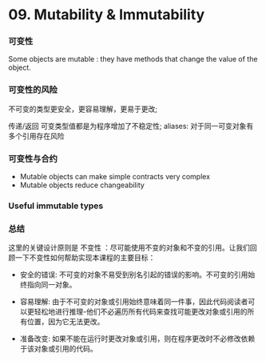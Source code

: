 # 09. Mutability & Immutability

### 可变性
Some objects are mutable : they have methods that change the value of the object.

### 可变性的风险
不可变的类型更安全，更容易理解，更易于更改;

传递/返回 可变类型值都是为程序增加了不稳定性;
aliases: 对于同一可变对象有多个引用存在风险

### 可变性与合约
- Mutable objects can make simple contracts very complex
- Mutable objects reduce changeability

### Useful immutable types

### 总结
这里的关键设计原则是 不变性 ：尽可能使用不变的对象和不变的引用。让我们回顾一下不变性如何帮助实现本课程的主要目标：

- 安全的错误: 不可变的对象不易受到别名引起的错误的影响。不可变的引用始终指向同一对象。

- 容易理解: 由于不可变的对象或引用始终意味着同一件事，因此代码阅读者可以更轻松地进行推理-他们不必遍历所有代码来查找可能更改对象或引用的所有位置，因为它无法更改。

- 准备改变: 如果不能在运行时更改对象或引用，则在程序更改时不必修改依赖于该对象或引用的代码。